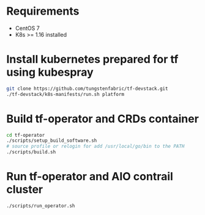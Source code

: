 # Requirements
- CentOS 7
- K8s >= 1.16 installed

# Install kubernetes prepared for tf  using kubespray
```bash
git clone https://github.com/tungstenfabric/tf-devstack.git
./tf-devstack/k8s-manifests/run.sh platform
```
# Build tf-operator and CRDs container

```bash
cd tf-operator
./scripts/setup_build_software.sh
# source profile or relogin for add /usr/local/go/bin to the PATH
./scripts/build.sh
```

# Run tf-operator and AIO contrail cluster
```bash
./scripts/run_operator.sh
```
